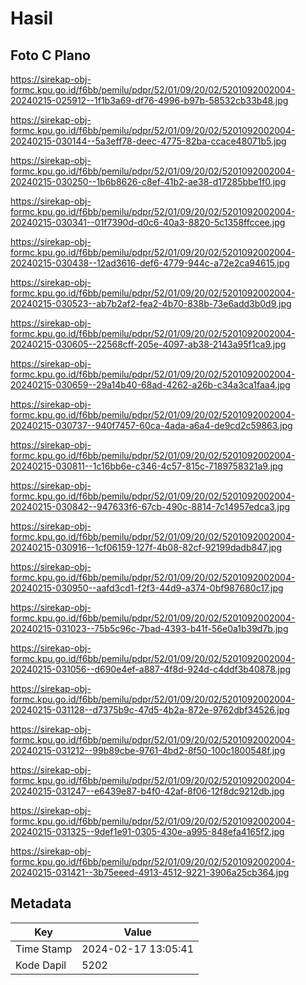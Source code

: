 # Hasil

## Foto C Plano

https://sirekap-obj-formc.kpu.go.id/f6bb/pemilu/pdpr/52/01/09/20/02/5201092002004-20240215-025912--1f1b3a69-df76-4996-b97b-58532cb33b48.jpg

https://sirekap-obj-formc.kpu.go.id/f6bb/pemilu/pdpr/52/01/09/20/02/5201092002004-20240215-030144--5a3eff78-deec-4775-82ba-ccace48071b5.jpg

https://sirekap-obj-formc.kpu.go.id/f6bb/pemilu/pdpr/52/01/09/20/02/5201092002004-20240215-030250--1b6b8626-c8ef-41b2-ae38-d17285bbe1f0.jpg

https://sirekap-obj-formc.kpu.go.id/f6bb/pemilu/pdpr/52/01/09/20/02/5201092002004-20240215-030341--01f7390d-d0c6-40a3-8820-5c1358ffccee.jpg

https://sirekap-obj-formc.kpu.go.id/f6bb/pemilu/pdpr/52/01/09/20/02/5201092002004-20240215-030438--12ad3616-def6-4779-944c-a72e2ca94615.jpg

https://sirekap-obj-formc.kpu.go.id/f6bb/pemilu/pdpr/52/01/09/20/02/5201092002004-20240215-030523--ab7b2af2-fea2-4b70-838b-73e6add3b0d9.jpg

https://sirekap-obj-formc.kpu.go.id/f6bb/pemilu/pdpr/52/01/09/20/02/5201092002004-20240215-030605--22568cff-205e-4097-ab38-2143a95f1ca9.jpg

https://sirekap-obj-formc.kpu.go.id/f6bb/pemilu/pdpr/52/01/09/20/02/5201092002004-20240215-030659--29a14b40-68ad-4262-a26b-c34a3ca1faa4.jpg

https://sirekap-obj-formc.kpu.go.id/f6bb/pemilu/pdpr/52/01/09/20/02/5201092002004-20240215-030737--940f7457-60ca-4ada-a6a4-de9cd2c59863.jpg

https://sirekap-obj-formc.kpu.go.id/f6bb/pemilu/pdpr/52/01/09/20/02/5201092002004-20240215-030811--1c16bb6e-c346-4c57-815c-7189758321a9.jpg

https://sirekap-obj-formc.kpu.go.id/f6bb/pemilu/pdpr/52/01/09/20/02/5201092002004-20240215-030842--947633f6-67cb-490c-8814-7c14957edca3.jpg

https://sirekap-obj-formc.kpu.go.id/f6bb/pemilu/pdpr/52/01/09/20/02/5201092002004-20240215-030916--1cf06159-127f-4b08-82cf-92199dadb847.jpg

https://sirekap-obj-formc.kpu.go.id/f6bb/pemilu/pdpr/52/01/09/20/02/5201092002004-20240215-030950--aafd3cd1-f2f3-44d9-a374-0bf987680c17.jpg

https://sirekap-obj-formc.kpu.go.id/f6bb/pemilu/pdpr/52/01/09/20/02/5201092002004-20240215-031023--75b5c96c-7bad-4393-b41f-56e0a1b39d7b.jpg

https://sirekap-obj-formc.kpu.go.id/f6bb/pemilu/pdpr/52/01/09/20/02/5201092002004-20240215-031056--d690e4ef-a887-4f8d-924d-c4ddf3b40878.jpg

https://sirekap-obj-formc.kpu.go.id/f6bb/pemilu/pdpr/52/01/09/20/02/5201092002004-20240215-031128--d7375b9c-47d5-4b2a-872e-9762dbf34526.jpg

https://sirekap-obj-formc.kpu.go.id/f6bb/pemilu/pdpr/52/01/09/20/02/5201092002004-20240215-031212--99b89cbe-9761-4bd2-8f50-100c1800548f.jpg

https://sirekap-obj-formc.kpu.go.id/f6bb/pemilu/pdpr/52/01/09/20/02/5201092002004-20240215-031247--e6439e87-b4f0-42af-8f06-12f8dc9212db.jpg

https://sirekap-obj-formc.kpu.go.id/f6bb/pemilu/pdpr/52/01/09/20/02/5201092002004-20240215-031325--9def1e91-0305-430e-a995-848efa4165f2.jpg

https://sirekap-obj-formc.kpu.go.id/f6bb/pemilu/pdpr/52/01/09/20/02/5201092002004-20240215-031421--3b75eeed-4913-4512-9221-3906a25cb364.jpg


## Metadata

| Key        | Value               |
| ---------- | ------------------- |
| Time Stamp | 2024-02-17 13:05:41 |
| Kode Dapil | 5202                |



